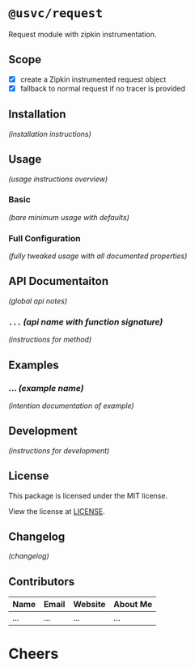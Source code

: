 # `@usvc/request`
Request module with zipkin instrumentation.

## Scope

- [x] create a Zipkin instrumented request object
- [x] fallback to normal request if no tracer is provided

## Installation

*(installation instructions)*

## Usage

*(usage instructions overview)*

### Basic

*(bare minimum usage with defaults)*

### Full Configuration

*(fully tweaked usage with all documented properties)*

## API Documentaiton

*(global api notes)*

### `...` *(api name with function signature)*

*(instructions for method)*

## Examples

### ... *(example name)*

*(intention documentation of example)*

## Development

*(instructions for development)*

## License

This package is licensed under the MIT license.

View the license at [LICENSE](./LICENSE).

## Changelog

*(changelog)*

## Contributors

| Name | Email | Website | About Me |
| --- | --- | --- | --- |
| ... | ... | ... | ... |

# Cheers
